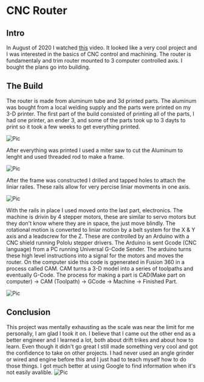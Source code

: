 # CNC Router
## Intro
In August of 2020 I watched [this](https://www.youtube.com/watch?v=_atw3e0nIrg&pp=sAQA) video. It looked like a very cool project and I was interested in the basics of CNC control and machining. The router is fundamentaly and trim router mounted to 3 computer controlled axis. I bought the plans go into building.   


## The Build
The router is made from aluminum tube and 3d printed parts. The aluminum was bought from a local welding supply and the parts were printed on my 3-D printer. The first part of the build consisted of printing all of the parts, I had one printer, an ender 3, and some of the parts took up to 3 dayts to print so it took a few weeks to get everything printed. 

![Pic](https://media.discordapp.net/attachments/871958447074197535/871958457245401148/unknown.png?width=800&height=674)

After everything was printed I used a miter saw to cut the Aluminum to lenght and used threaded rod to make a frame. 

![Pic](https://media.discordapp.net/attachments/871958447074197535/871959102115442728/unknown.png?width=800&height=674)

After the frame was constructed I drilled and tapped holes to attach the liniar railes. These rails allow for very percise liniar movments in one axis. 

![Pic](https://cdn.discordapp.com/attachments/871958447074197535/871959922441601054/b608572dd6d410a7f79df003b02318b5_2_1.png?width=800&height=674)

With the rails in place I used moved onto the last part, electronics. The machine is drivin by 4 stepper motors, these are similar to servo motors but they don't know where they are in space, the just move blindly. The rotational motion is converted to liniar motion by a belt system for the X & Y axis and a leadscrew for the Z. These are controlled by an Arduino with a CNC shield running Pololu stepper drivers. The Arduino is sent Gcode (CNC language) from a PC running Universal G-Code Sender. The arduino turns these high level instructions into a signal for the motors and moves the router. On the computer side this code is ggenerated in Fusion 360 in a process called CAM. CAM turns a 3-D model into a series of toolpaths and eventually G-Code. The process for making a part is CAD(Make part on computer) -> CAM (Toolpath) -> GCode -> Machine -> Finished Part.

![Pic](https://media.discordapp.net/attachments/871958447074197535/871962533945294898/IMG_0244.jpg?width=800&height=674)

## Conclusion
This project was mentally exhausting as the scale was near the limit for me personally, I am glad I took it on. I believe that I came out the other end as a better engineer and I learned a lot, both about drift trikes and about how to learn. Even though it didn't go great I still made something very cool and got the confidence to take on other projects. I had never used an angle grinder or wired and engine before this and I just had to teach myself how to do those things. I got much better at using Google to find information when it's not easily avalible. 
![Pic](https://cdn.discordapp.com/attachments/871958447074197535/871962225433260032/unknown.png?width=800&height=674)
